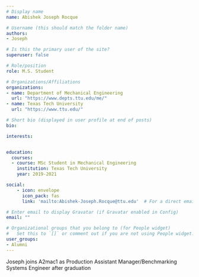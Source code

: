 ```yaml
---
# Display name
name: Abishek Joseph Rocque

# Username (this should match the folder name)
authors:
- Joseph

# Is this the primary user of the site?
superuser: false

# Role/position
role: M.S. Student

# Organizations/Affiliations
organizations:
- name: Department of Mechanical Engineering
  url: "https://www.depts.ttu.edu/me/"
- name: Texas Tech University
  url: "https://www.ttu.edu/"

# Short bio (displayed in user profile at end of posts)
bio:

interests:


education:
  courses:
  - course: MSc Student in Mechanical Engineering
    institution: Texas Tech University
    year: 2019-2021

social:
    - icon: envelope
      icon_pack: fas
      link: 'mailto:Abishek-Joseph.Rocque@ttu.edu'  # For a direct email link, use "mailto:test@example.org".

# Enter email to display Gravatar (if Gravatar enabled in Config)
email: ""

# Organizational groups that you belong to (for People widget)
#   Set this to `[]` or comment out if you are not using People widget.  
user_groups:
- Alumni
---
```

Joseph joins A2mac1 as Production Assistant Manager/Benchmarking Systems Engineer after graduation
